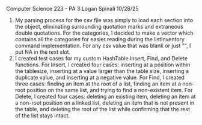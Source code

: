 Computer Science 223 - PA 3
Logan Spinali
10/28/25

1) My parsing process for the csv file was simply to load each section into the object, eliminating surrounding quotation marks and extraneous double quotations. For the categories, I decided to make a vector which contains all the categories for easier reading during the listInventory command implementation. For any csv value that was blank or just "", I put NA in the text slot.
2) I created test cases for my custom HashTable Insert, Find, and Delete functions. For Insert, I created four cases: inserting at a position within the tablesize, inserting at a value larger than the table size, inserting a duplicate value, and inserting at a negative value. For Find, I created three cases: finding an item at the root of a list, finding an item at a non-root position on the same list, and trying to find a non-existent item. For Delete, I created four cases: deleting an existing item, deleting an item at a non-root position on a linked list, deleting an item that is not present in the table, and deleting the root of the list while confirming that the rest of the list stays intact.